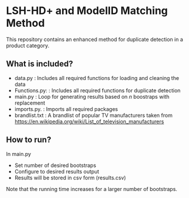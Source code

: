 # LSH-HD+ and ModelID Matching Method
This repository contains an enhanced method for duplicate detection in a product category. 

## What is included?
- data.py       : Includes all required functions for loading and cleaning the data
- Functions.py: : Includes all required functions for duplicate detection
- main.py       : Loop for generating results based on $n$ boostraps with replacement
- imports.py.   : Imports all required packages
- brandlist.txt : A brandlist of popular TV manufacturers taken from https://en.wikipedia.org/wiki/List_of_television_manufacturers

## How to run?
In main.py
- Set number of desired bootstraps
- Configure to desired results output
- Results will be stored in csv form (results.csv)

Note that the running time increases for a larger number of bootstraps.
